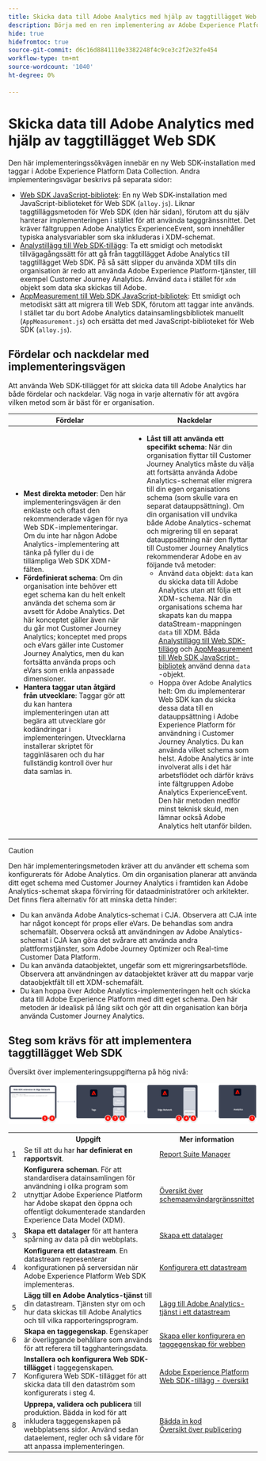 ```yaml
---
title: Skicka data till Adobe Analytics med hjälp av taggtillägget Web SDK
description: Börja med en ren implementering av Adobe Experience Platform Data Collection för att skicka data till Adobe Analytics med XDM och fältgruppen Adobe Analytics ExperienceEvent.
hide: true
hidefromtoc: true
source-git-commit: d6c16d8841110e3382248f4c9ce3c2f2e32fe454
workflow-type: tm+mt
source-wordcount: '1040'
ht-degree: 0%

---
```


# Skicka data till Adobe Analytics med hjälp av taggtillägget Web SDK

Den här implementeringssökvägen innebär en ny Web SDK-installation med taggar i Adobe Experience Platform Data Collection. Andra implementeringsvägar beskrivs på separata sidor:

* [Web SDK JavaScript-bibliotek](web-sdk-javascript-library.md): En ny Web SDK-installation med JavaScript-biblioteket för Web SDK (`alloy.js`). Liknar taggtilläggsmetoden för Web SDK (den här sidan), förutom att du själv hanterar implementeringen i stället för att använda tagggränssnittet. Det kräver fältgruppen Adobe Analytics ExperienceEvent, som innehåller typiska analysvariabler som ska inkluderas i XDM-schemat.
* [Analystillägg till Web SDK-tillägg](analytics-extension-to-web-sdk.md): Ta ett smidigt och metodiskt tillvägagångssätt för att gå från taggtillägget Adobe Analytics till taggtillägget Web SDK. På så sätt slipper du använda XDM tills din organisation är redo att använda Adobe Experience Platform-tjänster, till exempel Customer Journey Analytics. Använd `data` i stället för `xdm` objekt som data ska skickas till Adobe.
* [AppMeasurement till Web SDK JavaScript-bibliotek](appmeasurement-to-web-sdk.md): Ett smidigt och metodiskt sätt att migrera till Web SDK, förutom att taggar inte används. I stället tar du bort Adobe Analytics datainsamlingsbibliotek manuellt (`AppMeasurement.js`) och ersätta det med JavaScript-biblioteket för Web SDK (`alloy.js`).

## Fördelar och nackdelar med implementeringsvägen

Att använda Web SDK-tillägget för att skicka data till Adobe Analytics har både fördelar och nackdelar. Väg noga in varje alternativ för att avgöra vilken metod som är bäst för er organisation.

| Fördelar | Nackdelar |
| --- | --- |
| <ul><li>**Mest direkta metoder**: Den här implementeringsvägen är den enklaste och oftast den rekommenderade vägen för nya Web SDK-implementeringar. Om du inte har någon Adobe Analytics-implementering att tänka på fyller du i de tillämpliga Web SDK XDM-fälten.</li><li>**Fördefinierat schema**: Om din organisation inte behöver ett eget schema kan du helt enkelt använda det schema som är avsett för Adobe Analytics. Det här konceptet gäller även när du går mot Customer Journey Analytics; konceptet med props och eVars gäller inte Customer Journey Analytics, men du kan fortsätta använda props och eVars som enkla anpassade dimensioner.</li><li>**Hantera taggar utan åtgärd från utvecklare**: Taggar gör att du kan hantera implementeringen utan att begära att utvecklare gör kodändringar i implementeringen. Utvecklarna installerar skriptet för tagginläsaren och du har fullständig kontroll över hur data samlas in.</li></ul> | <ul><li>**Låst till att använda ett specifikt schema**: När din organisation flyttar till Customer Journey Analytics måste du välja att fortsätta använda Adobe Analytics-schemat eller migrera till din egen organisations schema (som skulle vara en separat datauppsättning). Om din organisation vill undvika både Adobe Analytics-schemat och migrering till en separat datauppsättning när den flyttar till Customer Journey Analytics rekommenderar Adobe en av följande två metoder:<ul><li>Använd `data` objekt: `data` kan du skicka data till Adobe Analytics utan att följa ett XDM-schema. När din organisations schema har skapats kan du mappa dataStream-mappningen `data` till XDM. Båda [Analystillägg till Web SDK-tillägg](analytics-extension-to-web-sdk.md) och [AppMeasurement till Web SDK JavaScript-bibliotek](appmeasurement-to-web-sdk.md) använd denna `data` -objekt.</li><li>Hoppa över Adobe Analytics helt: Om du implementerar Web SDK kan du skicka dessa data till en datauppsättning i Adobe Experience Platform för användning i Customer Journey Analytics. Du kan använda vilket schema som helst. Adobe Analytics är inte involverat alls i det här arbetsflödet och därför krävs inte fältgruppen Adobe Analytics ExperienceEvent. Den här metoden medför minst teknisk skuld, men lämnar också Adobe Analytics helt utanför bilden.</li></ul></ul> |

>[!CAUTION]
>
>Den här implementeringsmetoden kräver att du använder ett schema som konfigurerats för Adobe Analytics. Om din organisation planerar att använda ditt eget schema med Customer Journey Analytics i framtiden kan Adobe Analytics-schemat skapa förvirring för dataadministratörer och arkitekter. Det finns flera alternativ för att minska detta hinder:
>
>* Du kan använda Adobe Analytics-schemat i CJA. Observera att CJA inte har något koncept för props eller eVars. De behandlas som andra schemafält. Observera också att användningen av Adobe Analytics-schemat i CJA kan göra det svårare att använda andra plattformstjänster, som Adobe Journey Optimizer och Real-time Customer Data Platform.
>* Du kan använda dataobjektet, ungefär som ett migreringsarbetsflöde. Observera att användningen av dataobjektet kräver att du mappar varje dataobjektfält till ett XDM-schemafält.
>* Du kan hoppa över Adobe Analytics-implementeringen helt och skicka data till Adobe Experience Platform med ditt eget schema. Den här metoden är idealisk på lång sikt och gör att din organisation kan börja använda Customer Journey Analytics.

## Steg som krävs för att implementera taggtillägget Web SDK

Översikt över implementeringsuppgifterna på hög nivå:

![Så här implementerar du Adobe Analytics med hjälp av ett arbetsflöde för Web SDK-tillägg, vilket beskrivs i det här avsnittet.](../../assets/websdk-extension-annotated.png)

<table style="width:100%">

<tr>
<th style="width:5%"></th><th style="width:60%"><b>Uppgift</b></th><th style="width:35%"><b>Mer information</b></th>
</tr>

<tr>
<td>1</td>
<td>Se till att du har <b>har definierat en rapportsvit</b>.</td>
<td><a href="/help/admin/admin/c-manage-report-suites/report-suites-admin.md">Report Suite Manager</a></td>
</tr>

<tr>
<td>2</td>
<td><b>Konfigurera scheman</b>. För att standardisera datainsamlingen för användning i olika program som utnyttjar Adobe Experience Platform har Adobe skapat den öppna och offentligt dokumenterade standarden Experience Data Model (XDM).</td>
<td><a href="https://experienceleague.adobe.com/docs/experience-platform/xdm/ui/overview.html">Översikt över schemaanvändargränssnittet</a></td>
</tr>

<tr>
<td>3</td>
<td><b>Skapa ett datalager</b> för att hantera spårning av data på din webbplats.</td>
<td><a href="../../prepare/data-layer.md">Skapa ett datalager</a></td>
</tr>

<tr>
<td>4</td>
<td><b>Konfigurera ett datastream</b>. En datastream representerar konfigurationen på serversidan när Adobe Experience Platform Web SDK implementeras.</td>
<td><a href="https://experienceleague.adobe.com/docs/experience-platform/edge/datastreams/configure.html">Konfigurera ett datastream<a></td> 
</tr>

<tr>
<td>5</td> 
<td><b>Lägg till en Adobe Analytics-tjänst</b> till din datastream. Tjänsten styr om och hur data skickas till Adobe Analytics och till vilka rapporteringsprogram.</td>
<td><a href="https://experienceleague.adobe.com/docs/experience-platform/edge/datastreams/configure.html#analytics">Lägg till Adobe Analytics-tjänst i ett datastream</a></td>
</tr>

<tr>
<td>6</td>
<td><b>Skapa en taggegenskap</b>. Egenskaper är överliggande behållare som används för att referera till tagghanteringsdata.</td>
<td><a href="https://experienceleague.adobe.com/docs/experience-platform/tags/admin/companies-and-properties.html#for-web">Skapa eller konfigurera en taggegenskap för webben</a></td>
</tr>

<tr>
<td>7</td> 
<td><b>Installera och konfigurera Web SDK-tillägget</b> i taggegenskapen. Konfigurera Web SDK-tillägget för att skicka data till den dataström som konfigurerats i steg 4.</td>
<td><a href="https://experienceleague.adobe.com/docs/experience-platform/tags/extensions/client/sdk/overview.html">Adobe Experience Platform Web SDK-tillägg - översikt</a></td>
</tr>

<tr>
<td>8</td>
<td><b>Upprepa, validera och publicera</b> till produktion. Bädda in kod för att inkludera taggegenskapen på webbplatsens sidor. Använd sedan dataelement, regler och så vidare för att anpassa implementeringen.</td>
<td><a href="https://experienceleague.adobe.com/docs/experience-platform/tags/publish/environments/environments.html#embed-code">Bädda in kod</a><br/><a href="https://experienceleague.adobe.com/docs/experience-platform/tags/publish/overview.html">Översikt över publicering</a></td>
</tr>

</table>
